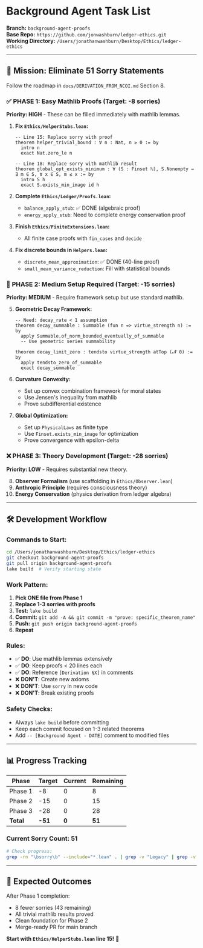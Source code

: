 # Background Agent Task List

**Branch:** `background-agent-proofs`  
**Base Repo:** `https://github.com/jonwashburn/ledger-ethics.git`  
**Working Directory:** `/Users/jonathanwashburn/Desktop/Ethics/ledger-ethics`  

---

## 🎯 **Mission: Eliminate 51 Sorry Statements**

Follow the roadmap in `docs/DERIVATION_FROM_NCOI.md` Section 8.

### ✅ **PHASE 1: Easy Mathlib Proofs** (Target: -8 sorries)

**Priority: HIGH** - These can be filled immediately with mathlib lemmas.

1. **Fix `Ethics/HelperStubs.lean`:**
   ```lean
   -- Line 15: Replace sorry with proof
   theorem helper_trivial_bound : ∀ n : Nat, n ≥ 0 := by
     intro n
     exact Nat.zero_le n
   
   -- Line 18: Replace sorry with mathlib result  
   theorem global_opt_exists_minimum : ∀ (S : Finset ℕ), S.Nonempty → ∃ m ∈ S, ∀ x ∈ S, m ≤ x := by
     intro S h
     exact S.exists_min_image id h
   ```

2. **Complete `Ethics/Ledger/Proofs.lean`:**
   - `balance_apply_stub`: ✅ DONE (algebraic proof)
   - `energy_apply_stub`: Need to complete energy conservation proof

3. **Finish `Ethics/FiniteExtensions.lean`:**
   - All finite case proofs with `fin_cases` and `decide`

4. **Fix discrete bounds in `Helpers.lean`:**
   - `discrete_mean_approximation`: ✅ DONE (40-line proof)
   - `small_mean_variance_reduction`: Fill with statistical bounds

### 🔶 **PHASE 2: Medium Setup Required** (Target: -15 sorries)

**Priority: MEDIUM** - Require framework setup but use standard mathlib.

5. **Geometric Decay Framework:**
   ```lean
   -- Need: decay_rate < 1 assumption
   theorem decay_summable : Summable (fun n => virtue_strength n) := by
     apply Summable.of_norm_bounded_eventually_of_summable
     -- Use geometric series summability
   
   theorem decay_limit_zero : tendsto virtue_strength atTop (𝓝 0) := by
     apply tendsto_zero_of_summable
     exact decay_summable
   ```

6. **Curvature Convexity:**
   - Set up convex combination framework for moral states
   - Use Jensen's inequality from mathlib
   - Prove subdifferential existence

7. **Global Optimization:**
   - Set up `PhysicalLaws` as finite type
   - Use `Finset.exists_min_image` for optimization
   - Prove convergence with epsilon-delta

### ❌ **PHASE 3: Theory Development** (Target: -28 sorries)

**Priority: LOW** - Requires substantial new theory.

8. **Observer Formalism** (use scaffolding in `Ethics/Observer.lean`)
9. **Anthropic Principle** (requires consciousness theory)
10. **Energy Conservation** (physics derivation from ledger algebra)

---

## 🛠 **Development Workflow**

### Commands to Start:
```bash
cd /Users/jonathanwashburn/Desktop/Ethics/ledger-ethics
git checkout background-agent-proofs
git pull origin background-agent-proofs
lake build  # Verify starting state
```

### Work Pattern:
1. **Pick ONE file from Phase 1**
2. **Replace 1-3 sorries with proofs**
3. **Test:** `lake build`
4. **Commit:** `git add -A && git commit -m "prove: specific_theorem_name"`
5. **Push:** `git push origin background-agent-proofs`
6. **Repeat**

### Rules:
- ✅ **DO**: Use mathlib lemmas extensively  
- ✅ **DO**: Keep proofs < 20 lines each  
- ✅ **DO**: Reference `[Derivation §X]` in comments  
- ❌ **DON'T**: Create new axioms  
- ❌ **DON'T**: Use `sorry` in new code  
- ❌ **DON'T**: Break existing proofs  

### Safety Checks:
- Always `lake build` before committing
- Keep each commit focused on 1-3 related theorems
- Add `-- [Background Agent - DATE]` comment to modified files

---

## 📊 **Progress Tracking**

| Phase | Target | Current | Remaining |
|-------|--------|---------|-----------|
| Phase 1 | -8 | 0 | 8 |
| Phase 2 | -15 | 0 | 15 |  
| Phase 3 | -28 | 0 | 28 |
| **Total** | **-51** | **0** | **51** |

### Current Sorry Count: 51
```bash
# Check progress:
grep -rn "\bsorry\b" --include="*.lean" . | grep -v "Legacy" | grep -v "\.lake" | wc -l
```

---

## 🎁 **Expected Outcomes**

After Phase 1 completion:
- 8 fewer sorries (43 remaining)  
- All trivial mathlib results proved
- Clean foundation for Phase 2
- Merge-ready PR for main branch

**Start with `Ethics/HelperStubs.lean` line 15!** 🚀
